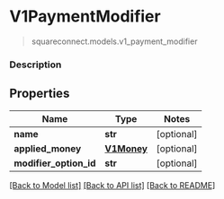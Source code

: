 # V1PaymentModifier
> squareconnect.models.v1_payment_modifier

### Description

## Properties
Name | Type | Notes
------------ | ------------- | -------------
**name** | **str** | [optional] 
**applied_money** | [**V1Money**](V1Money.md) | [optional] 
**modifier_option_id** | **str** | [optional] 

[[Back to Model list]](../README.md#documentation-for-models) [[Back to API list]](../README.md#documentation-for-api-endpoints) [[Back to README]](../README.md)


